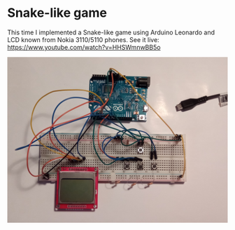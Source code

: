 # Snake-like game

This time I implemented a Snake-like game using Arduino Leonardo and LCD known from Nokia 3110/5110 phones. See it live: https://www.youtube.com/watch?v=HHSWmnwBB5o

![Project from the top](photo.jpg)
